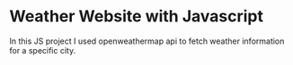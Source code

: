 # Weather Website with Javascript 
In this JS project I used openweathermap api to fetch weather information for a specific city.
